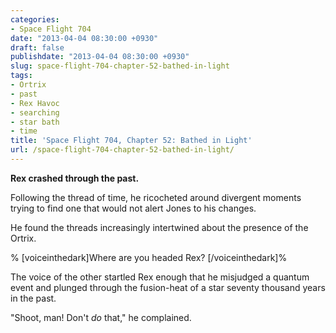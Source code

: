 ```yaml
---
categories:
- Space Flight 704
date: "2013-04-04 08:30:00 +0930"
draft: false
publishdate: "2013-04-04 08:30:00 +0930"
slug: space-flight-704-chapter-52-bathed-in-light
tags:
- Ortrix
- past
- Rex Havoc
- searching
- star bath
- time
title: 'Space Flight 704, Chapter 52: Bathed in Light'
url: /space-flight-704-chapter-52-bathed-in-light/
---
```

**Rex crashed through the past.**

Following the thread of time, he ricocheted around divergent moments
trying to find one that would not alert Jones to his changes.

He found the threads increasingly intertwined about the presence of the
Ortrix.

% \[voiceinthedark\]Where are you headed Rex? \[/voiceinthedark\]%

The voice of the other startled Rex enough that he misjudged a quantum
event and plunged through the fusion-heat of a star seventy thousand
years in the past.

"Shoot, man! Don't *do* that," he complained.